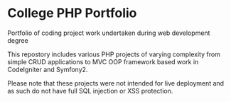 College PHP Portfolio
=====================

Portfolio of coding project work undertaken during web development degree

This repostory includes various PHP projects of varying complexity from simple CRUD applications to MVC OOP framework based work in CodeIgniter and Symfony2.

Please note that these projects were not intended for live deployment and as such do not have full SQL injection or XSS protection.
